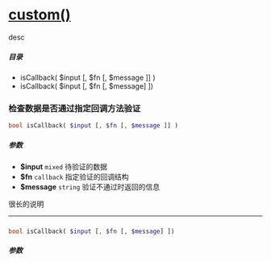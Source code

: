 [custom()](http://twinh.github.com/widget/api/custom)
=====================================================

desc

##### 目录
* isCallback( $input [, $fn [, $message ]] )
* isCallback( $input [, $fn [, $message] ])

### 检查数据是否通过指定回调方法验证
```php
bool isCallback( $input [, $fn [, $message ]] )
```

##### 参数
* **$input** `mixed` 待验证的数据
* **$fn** `callback` 指定验证的回调结构
* **$message** `string` 验证不通过时返回的信息


很长的说明

- - - -

### 
```php
bool isCallback( $input [, $fn [, $message] ])
```

##### 参数

